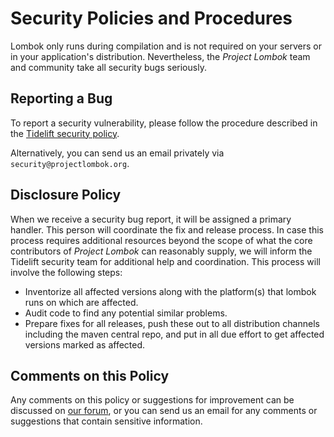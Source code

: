 # Security Policies and Procedures

Lombok only runs during compilation and is not required on your servers or in your application's distribution. Nevertheless, the _Project Lombok_ team and community take all security bugs seriously.

## Reporting a Bug

To report a security vulnerability, please follow the procedure described in the [Tidelift security policy](https://tidelift.com/docs/security?utm_source=lombok&utm_medium=referral&utm_campaign=github).

Alternatively, you can send us an email privately via `security@projectlombok.org`.

## Disclosure Policy

When we receive a security bug report, it will be assigned a primary handler. This person will coordinate the fix and release process. In case this process requires additional resources beyond the scope of what the core contributors of _Project Lombok_ can reasonably supply, we will inform the Tidelift security team for additional help and coordination. This process will involve the following steps:

* Inventorize all affected versions along with the platform(s) that lombok runs on which are affected.
* Audit code to find any potential similar problems.
* Prepare fixes for all releases, push these out to all distribution channels including the maven central repo, and put in all due effort to get affected versions marked as affected.

## Comments on this Policy

Any comments on this policy or suggestions for improvement can be discussed on [our forum](https://groups.google.com/forum/#!forum/project-lombok), or you can send us an email for any comments or suggestions that contain sensitive information.
